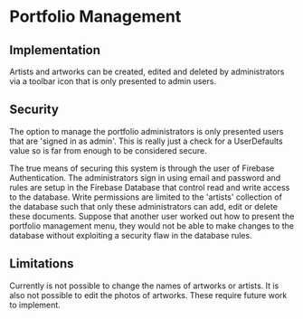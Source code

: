 # Portfolio Management

## Implementation

Artists and artworks can be created, edited and deleted by administrators via a toolbar icon that is only presented to admin users.

## Security

The option to manage the portfolio administrators is only presented users that are 'signed in as admin'. This is really just a check for a UserDefaults value so is far from enough to be considered secure. 

The true means of securing this system is through the user of Firebase Authentication. The administrators sign in using email and password and rules are setup in the Firebase Database that control read and write access to the database. Write permissions are limited to the 'artists' collection of the database such that only these administrators can add, edit or delete these documents. Suppose that another user worked out how to present the portfolio management menu, they would not be able to make changes to the database without exploiting a security flaw in the database rules.

## Limitations

Currently is not possible to change the names of artworks or artists. It is also not possible to edit the photos of artworks. These require future work to implement.
